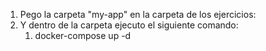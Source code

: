1. Pego la carpeta "my-app" en la carpeta de los ejercicios:
2. Y dentro de la carpeta ejecuto el siguiente comando:
   1. docker-compose up -d